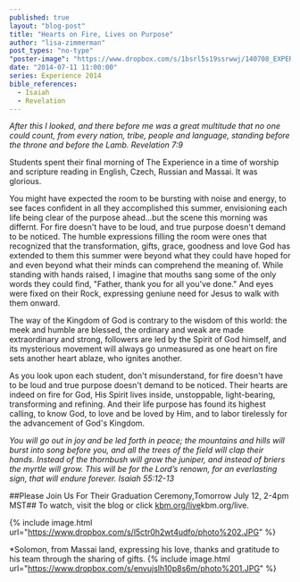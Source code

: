```yaml
---
published: true
layout: "blog-post"
title: "Hearts on Fire, Lives on Purpose"
author: "lisa-zimmerman"
post_types: "no-type"
"poster-image": "https://www.dropbox.com/s/1bsrl5s19ssrwwj/140708_EXPERIENCE_untitled%20shoot_7051.jpg"
date: "2014-07-11 11:00:00"
series: Experience 2014
bible_references: 
  - Isaiah
  - Revelation
---
```


*After this I looked, and there before me was a great multitude that no one could count, from every nation, tribe, people and language, standing before the throne and before the Lamb. Revelation 7:9*

Students spent their final morning of The Experience in a time of worship and scripture reading in English, Czech, Russian and Massai.  It was glorious.    

You might have expected the room to be bursting with noise and energy, to see faces confident in all they accomplished this summer, envisioning each life being clear of the purpose ahead...but the scene this morning was differnt.  For fire doesn't have to be loud, and true purpose doesn't demand to be noticed.  The humble expressions filling the room were ones that recognized that the transformation, gifts, grace, goodness and love God has extended to them this summer were beyond what they could have hoped for and even beyond what their minds can comprehend the meaning of.  While standing with hands raised, I imagine that mouths sang some of the only words they could find, "Father, thank you for all you've done."  And eyes were fixed on their Rock, expressing geniune need for Jesus to walk with them onward.

The way of the Kingdom of God is contrary to the wisdom of this world: the meek and humble are blessed, the ordinary and weak are made extraordinary and strong, followers are led by the Spirit of God himself, and its mysterious movement will always go unmeasured as one heart on fire sets another heart ablaze, who ignites another.

As you look upon each student, don't misunderstand, for fire doesn't have to be loud and true purpose doesn't demand to be noticed.  Their hearts are indeed on fire for God, His Spirit lives inside, unstoppable, light-bearing, transforming and refining. And their life purpose has found its highest calling, to know God, to love and be loved by Him, and to labor tirelessly for the advancement of God's Kingdom.

*You will go out in joy and be led forth in peace; the mountains and hills will burst into song before you, and all the trees of the field will clap their hands. Instead of the thornbush will grow the juniper, and instead of briers the myrtle will grow.
This will be for the Lord’s renown, for an everlasting sign, that will endure forever. Isaiah 55:12-13*

##Please Join Us For Their Graduation Ceremony,Tomorrow July 12, 2-4pm MST## 
To watch, visit the blog or click <a href="http://www.kbm.org/live/" target="_blank">kbm.org/live</a>kbm.org/live.

{% include image.html url="https://www.dropbox.com/s/l5ctr0h2wt4udfo/photo%202.JPG" %}

*Solomon, from Massai land, expressing his love, thanks and gratitude to his team through the sharing of gifts.
{% include image.html url="https://www.dropbox.com/s/envujslh10p8s6m/photo%201.JPG" %}